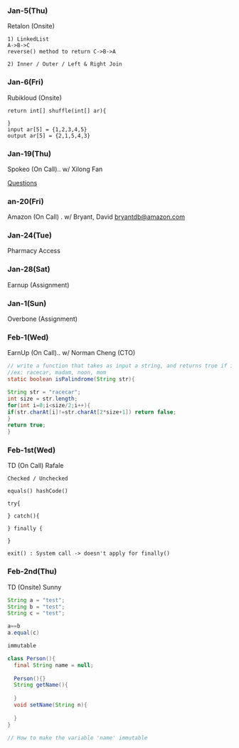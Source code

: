 
### Jan-5(Thu) 
Retalon (Onsite)
```
1) LinkedList
A->B->C
reverse() method to return C->B->A

2) Inner / Outer / Left & Right Join
```

### Jan-6(Fri)
Rubikloud (Onsite)
```
return int[] shuffle(int[] ar){

}
input ar[5] = {1,2,3,4,5}
output ar[5] = {2,1,5,4,3}

```

### Jan-19(Thu)
Spokeo (On Call).. w/ Xilong Fan

[Questions](http://collabedit.com/2hjn5)


###  an-20(Fri) 
Amazon (On Call) . w/ Bryant, David <bryantdb@amazon.com>


### Jan-24(Tue) 
Pharmacy Access

### Jan-28(Sat) 
Earnup (Assignment)

### Jan-1(Sun) 
Overbone (Assignment)

### Feb-1(Wed) 
EarnUp (On Call).. w/ Norman Cheng (CTO)
```java
// write a function that takes as input a string, and returns true if it's a palindrome
//ex: racecar, madam, noon, mom
static boolean isPalindrome(String str){

String str = "racecar";
int size = str.length;
for(int i=0;i<size/2;i++){
if(str.charAt[i]!=str.charAt[2*size+1]) return false;
}
return true;
}
```

### Feb-1st(Wed) 
TD (On Call) Rafale
```
Checked / Unchecked

equals() hashCode()

try{

} catch(){

} finally {

}

exit() : System call -> doesn't apply for finally()
```

### Feb-2nd(Thu) 
TD (Onsite) Sunny

```java
String a = "test";
String b = "test";
String c = "test";

a==b
a.equal(c)

immutable

class Person(){
  final String name = null;
  
  Person(){}
  String getName(){
  
  }
  void setName(String n){
  
  }
}

// How to make the variable 'name' immutable


```
